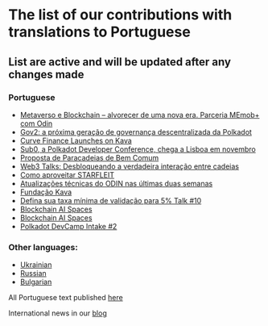 # The list of our contributions with translations to Portuguese

## List are active and will be updated after any changes made

### Portuguese
- [Metaverso e Blockchain – alvorecer de uma nova era. Parceria MEmob+ com Odin](https://pt.nq4.net/8k0d6wuUuhQ)
- [Gov2: a próxima geração de governança descentralizada da Polkadot](https://pt.nq4.net/9Bc4WQVqIvK) 
- [Curve Finance Launches on Kava](https://pt.nq4.net/QQ4yZ8JQQcA)
- [Sub0, a Polkadot Developer Conference, chega a Lisboa em novembro](https://pt.nq4.net/Ni5UFqc96Fd)
- [Proposta de Paracadeias de Bem Comum](https://pt.nq4.net/55aVBt-5inH)
- [Web3 Talks: Desbloqueando a verdadeira interação entre cadeias](https://pt.nq4.net/ZOTyfGahBpc)
- [Como aproveitar STARFLEIT](https://pt.nq4.net/oYGasiLEEYr)
- [Atualizações técnicas do ODIN nas últimas duas semanas](https://pt.nq4.net/xpALfCzg4sM)
- [Fundação Kava](https://pt.nq4.net/iq5aGflpf2c)
- [Defina sua taxa mínima de validação para 5% Talk #10](https://pt.nq4.net/X8XPIxMcNSa)
- [Blockchain AI Spaces](https://pt.nq4.net/uHW54xfmdPM)
- [Blockchain AI Spaces](https://pt.nq4.net/cZzYVbAth-j)
- [Polkadot DevCamp Intake #2](https://medium.com/@lendoff1337/polkadot-devcamp-intake-2-em-portugues-3e801f8599cf)

### Other languages:
- [Ukrainian](https://github.com/nq4-net/entrance/blob/main/languages/ukrainian.md)
- [Russian](https://github.com/nq4-net/entrance/blob/main/languages/russian.md)
- [Bulgarian](https://github.com/nq4-net/entrance/blob/main/languages/bulgarian.md)

All Portuguese text published [here](https://pt.nq4.net/)

International news in our [blog](https://blog.nq4.net)

